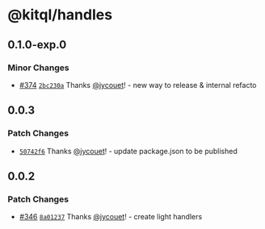 # @kitql/handles

## 0.1.0-exp.0

### Minor Changes

- [#374](https://github.com/jycouet/kitql/pull/374)
  [`2bc230a`](https://github.com/jycouet/kitql/commit/2bc230ab57566ab480fd1d945197f4ca86f091b0)
  Thanks [@jycouet](https://github.com/jycouet)! - new way to release & internal refacto

## 0.0.3

### Patch Changes

- [`50742f6`](https://github.com/jycouet/kitql/commit/50742f665886959d693111125e49944cc51be565)
  Thanks [@jycouet](https://github.com/jycouet)! - update package.json to be published

## 0.0.2

### Patch Changes

- [#346](https://github.com/jycouet/kitql/pull/346)
  [`8a01237`](https://github.com/jycouet/kitql/commit/8a01237e5d0ea5edb52e79b72296e887accd53d4)
  Thanks [@jycouet](https://github.com/jycouet)! - create light handlers
